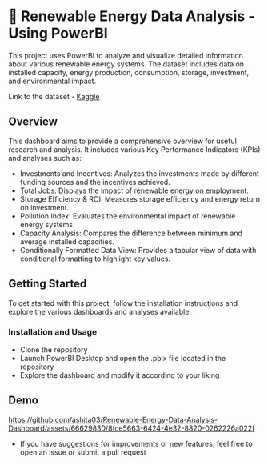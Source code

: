 # 🔋 Renewable Energy Data Analysis - Using PowerBI
This project uses PowerBI to analyze and visualize detailed information about various renewable energy systems. The dataset includes data on installed capacity, energy production, consumption, storage, investment, and environmental impact.

Link to the dataset - [Kaggle](https://www.kaggle.com/datasets/girumwondemagegn/dataset-for-renewable-energy-systems)

## Overview
This dashboard aims to provide a comprehensive overview for useful research and analysis. It includes various Key Performance Indicators (KPIs) and analyses such as:

* Investments and Incentives: Analyzes the investments made by different funding sources and the incentives achieved.
* Total Jobs: Displays the impact of renewable energy on employment.
* Storage Efficiency & ROI: Measures storage efficiency and energy return on investment.
* Pollution Index: Evaluates the environmental impact of renewable energy systems.
* Capacity Analysis: Compares the difference between minimum and average installed capacities.
* Conditionally Formatted Data View: Provides a tabular view of data with conditional formatting to highlight key values.

## Getting Started
To get started with this project, follow the installation instructions and explore the various dashboards and analyses available.

### Installation and Usage
* Clone the repository
* Launch PowerBI Desktop and open the .pbix file located in the repository
* Explore the dashboard and modify it according to your liking

## Demo
https://github.com/ashita03/Renewable-Energy-Data-Analysis-Dashboard/assets/66629830/8fce5663-6424-4e32-8820-0262226a022f

* If you have suggestions for improvements or new features, feel free to open an issue or submit a pull request


